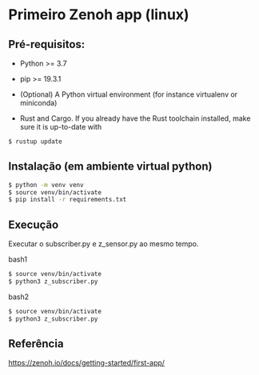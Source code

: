 # Primeiro Zenoh app  (linux)

## Pré-requisitos:

- Python >= 3.7

- pip >= 19.3.1

- (Optional) A Python virtual environment (for instance virtualenv or miniconda)

- Rust and Cargo. If you already have the Rust toolchain installed, make sure it is up-to-date with 

```sh
$ rustup update
```

## Instalação (em ambiente virtual python)

```sh
$ python -m venv venv
$ source venv/bin/activate
$ pip install -r requirements.txt
```

## Execução 

Executar o subscriber.py e z_sensor.py ao mesmo tempo.

bash1
```sh
$ source venv/bin/activate
$ python3 z_subscriber.py
```

bash2
```sh
$ source venv/bin/activate
$ python3 z_subscriber.py
```


## Referência 

https://zenoh.io/docs/getting-started/first-app/